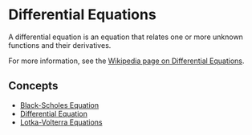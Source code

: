 # Differential Equations

A differential equation is an equation that relates one or more unknown functions and their derivatives.

For more information, see the [Wikipedia page on Differential Equations](https://en.wikipedia.org/wiki/Differential_equation).

## Concepts

- [Black-Scholes Equation](./black_scholes_equation.md)
- [Differential Equation](./differential_equation.md)
- [Lotka-Volterra Equations](./lotka_volterra_equations.md)
